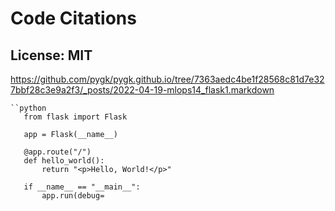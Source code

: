 # Code Citations

## License: MIT
https://github.com/pygk/pygk.github.io/tree/7363aedc4be1f28568c81d7e327bbf28c3e9a2f3/_posts/2022-04-19-mlops14_flask1.markdown

```
``python
   from flask import Flask

   app = Flask(__name__)

   @app.route("/")
   def hello_world():
       return "<p>Hello, World!</p>"

   if __name__ == "__main__":
       app.run(debug=
```

